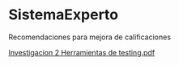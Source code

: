 # SistemaExperto
Recomendaciones para mejora de calificaciones

[Investigacion 2 Herramientas de testing.pdf](https://github.com/user-attachments/files/16434862/Investigacion.2.Herramientas.de.testing.pdf)
